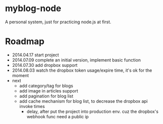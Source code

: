 myblog-node
================
A personal system, just for practicing node.js at first.

Roadmap
================
- 2014.04.17 start project
- 2014.07.09 complete an initial version, implement basic function
- 2014.07.30 add dropbox support
- 2014.08.03 watch the dropbox token usage/expire time, it's ok for the moment
- next
    - add category/tag for blogs
    - add image in articles support
    - add pagination for blog list
    - add cache mechanism for blog list, to decrease the dropbox api invoke times
        - delay, after put the project into production env. cuz the dropbox's webhook func need a public ip
